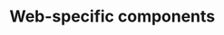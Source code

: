 # Web-specific components

<!-- ./Components is basically just shared like the /shared in desktop, and mobile, basically logic that works better with the browser, like /shared is for mobile, and desktop -->